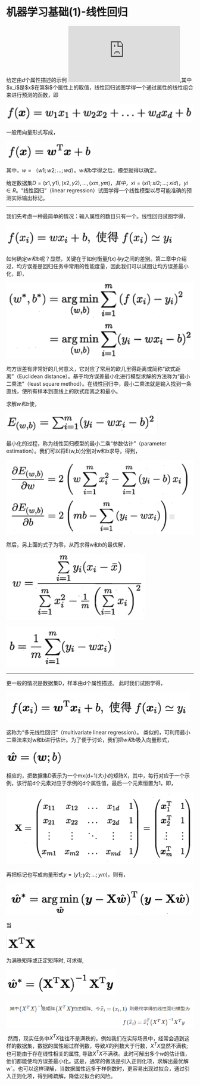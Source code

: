 # 机器学习基础(1)-线性回归



给定由$d$个属性描述的示例 ![](https://latex.codecogs.com/gif.latex?x=(x_1,x_2,...,x_d)),其中$x_i$是$x$在第$i$个属性上的取值，线性回归试图学得一个通过属性的线性组合来进行预测的函数，即 

![1531145778052](assets/1531145778052.png)

一般用向量形式写成， 

![1531145810545](assets/1531145810545.png)

其中，$w=（w1;w2;...;wd）$。$w和b$学得之后，模型就得以确定。 



给定数据集$D={(x1,y1),(x2,y2), ... ,(xm,ym)}，其中，xi=(xi1;xi2;...;xid)，yi∈R$。“线性回归”（linear regression）试图学得一个线性模型以尽可能准确的预测实际输出标记。 

------

我们先考虑一种最简单的情况：输入属性的数目只有一个。线性回归试图学得， 

![1531146059829](assets/1531146059829.png)

如何确定$w和b$呢？显然，关键在于如何衡量$f(x)与y$之间的差别。第二章中介绍过，均方误差是回归任务中常用的性能度量，因此我们可以试图让均方误差最小化，即， 

![1531146165312](assets/1531146165312.png)



均方误差有非常好的几何意义，它对应了常用的欧几里得距离或简称“欧式距离”（Euclidean distance）。基于均方误差最小化进行模型求解的方法称为“最小二乘法”（least square method）。在线性回归中，最小二乘法就是输入找到一条直线，使所有样本到直线上的欧式距离之和最小。

 求解$w和b$使，

![1531146289607](assets/1531146289607.png)

最小化的过程，称为线性回归模型的最小二乘“参数估计”（parameter estimation）。我们可以将E(w,b)分别对w和b求导，得到，  

![1531146325428](assets/1531146325428.png)

然后，另上面的式子为零，从而求得w和b的最优解， 

![1531146451164](assets/1531146451164.png)

![1531146463101](assets/1531146463101.png)

------

更一般的情况是数据集D，样本由d个属性描述。 此时我们试图学得， 

![1531146555908](assets/1531146555908.png)

这称为“多元线性回归”（multivariate linear regression）。 类似的，可利用最小二乘法来对w和b进行估计。为了便于讨论，我们把$w和b$吸入向量形式， 

![1531146588572](assets/1531146588572.png)

相应的，把数据集D表示为一个mx(d+1)大小的矩阵X，其中，每行对应于一个示例，该行前d个元素对应于示例的d个属性值，最后一个元素恒置为1，即， 

![1531146615920](assets/1531146615920.png)

再把标记也写成向量形式$y=(y1;y2;...;ym)$，则有，

![1531146676492](assets/1531146676492.png)

当

![1531146928667](assets/1531146928667.png)

为满秩矩阵或正定矩阵时, 可求得,

![1531146970411](assets/1531146970411.png)

![1531204259116](assets/1531204259116.png)

 然而，现实任务中$X^TX$往往不是满秩的。例如我们在实际场景中，经常会遇到这样的数据集，数据的属性超过样例数，导致$X$的列数大于行数，$X^TX$显然不满秩; 也可能由于存在线性相关的属性, 导致$X^TX$不满秩。此时可解出多个$w$的估计值，他们都能使均方误差最小化。这是，通常的做法是引入正则化项，求解出最优解wˆ。也可以这样理解，当数据属性远多于样例数时，更容易出现过拟合，通过引入正则化项，得到稀疏解，降低过拟合的风险。 